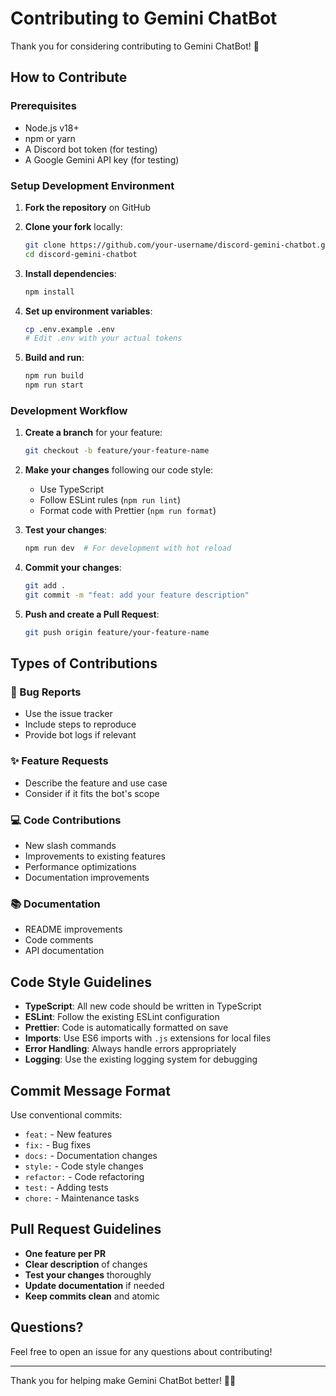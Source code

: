 # Contributing to Gemini ChatBot

Thank you for considering contributing to Gemini ChatBot! 🎉

## How to Contribute

### Prerequisites

- Node.js v18+
- npm or yarn
- A Discord bot token (for testing)
- A Google Gemini API key (for testing)

### Setup Development Environment

1. **Fork the repository** on GitHub
2. **Clone your fork** locally:
   ```bash
   git clone https://github.com/your-username/discord-gemini-chatbot.git
   cd discord-gemini-chatbot
   ```

3. **Install dependencies**:
   ```bash
   npm install
   ```

4. **Set up environment variables**:
   ```bash
   cp .env.example .env
   # Edit .env with your actual tokens
   ```

5. **Build and run**:
   ```bash
   npm run build
   npm run start
   ```

### Development Workflow

1. **Create a branch** for your feature:
   ```bash
   git checkout -b feature/your-feature-name
   ```

2. **Make your changes** following our code style:
   - Use TypeScript
   - Follow ESLint rules (`npm run lint`)
   - Format code with Prettier (`npm run format`)

3. **Test your changes**:
   ```bash
   npm run dev  # For development with hot reload
   ```

4. **Commit your changes**:
   ```bash
   git add .
   git commit -m "feat: add your feature description"
   ```

5. **Push and create a Pull Request**:
   ```bash
   git push origin feature/your-feature-name
   ```

## Types of Contributions

### 🐛 Bug Reports
- Use the issue tracker
- Include steps to reproduce
- Provide bot logs if relevant

### ✨ Feature Requests
- Describe the feature and use case
- Consider if it fits the bot's scope

### 💻 Code Contributions
- New slash commands
- Improvements to existing features
- Performance optimizations
- Documentation improvements

### 📚 Documentation
- README improvements
- Code comments
- API documentation

## Code Style Guidelines

- **TypeScript**: All new code should be written in TypeScript
- **ESLint**: Follow the existing ESLint configuration
- **Prettier**: Code is automatically formatted on save
- **Imports**: Use ES6 imports with `.js` extensions for local files
- **Error Handling**: Always handle errors appropriately
- **Logging**: Use the existing logging system for debugging

## Commit Message Format

Use conventional commits:
- `feat:` - New features
- `fix:` - Bug fixes
- `docs:` - Documentation changes
- `style:` - Code style changes
- `refactor:` - Code refactoring
- `test:` - Adding tests
- `chore:` - Maintenance tasks

## Pull Request Guidelines

- **One feature per PR**
- **Clear description** of changes
- **Test your changes** thoroughly
- **Update documentation** if needed
- **Keep commits clean** and atomic

## Questions?

Feel free to open an issue for any questions about contributing!

---

Thank you for helping make Gemini ChatBot better! 🤖✨
